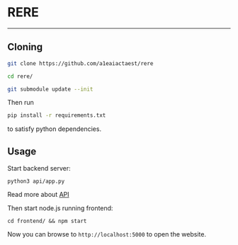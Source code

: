 # RERE
-------------------------------------------------------------

## Cloning
```sh
git clone https://github.com/a1eaiactaest/rere

cd rere/

git submodule update --init
```

Then run

```sh
pip install -r requirements.txt 
```

to satisfy python dependencies.


## Usage

Start backend server: 

```
python3 api/app.py
```
Read more about [API](api/README.md) 




Then start node.js running frontend:

```
cd frontend/ && npm start
```

Now you can browse to `http://localhost:5000` to open the website.
